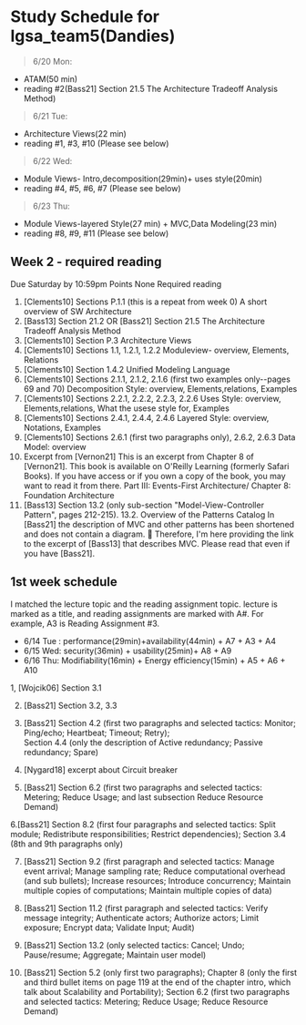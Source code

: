 # Study Schedule for lgsa_team5(Dandies)

> 6/20 Mon: 
 * ATAM(50 min) 
 * reading #2(Bass21] Section 21.5 The Architecture Tradeoff Analysis Method)
> 6/21 Tue: 
 * Architecture Views(22 min) 
 * reading #1, #3, #10 (Please see below)
> 6/22 Wed: 
 * Module Views- Intro,decomposition(29min)+ uses style(20min) 
 * reading #4, #5, #6, #7 (Please see below)
> 6/23 Thu: 
 * Module Views-layered Style(27 min) + MVC,Data Modeling(23 min) 
 * reading #8, #9, #11 (Please see below)
## Week 2 - required reading
Due Saturday by 10:59pm Points None
Required reading
1. [Clements10] Sections P.1.1  (this is a repeat from week 0) A short overview of SW Architecture
2. [Bass13] Section 21.2    OR
   [Bass21] Section 21.5 The Architecture Tradeoff Analysis Method
3. [Clements10] Section P.3 Architecture Views
4. [Clements10] Sections  1.1,  1.2.1,  1.2.2 Moduleview- overview, Elements, Relations
5. [Clements10] Section 1.4.2 Unified Modeling Language
6. [Clements10] Sections  2.1.1, 2.1.2, 2.1.6 (first two examples only--pages 69 and 70) Decomposition Style: overview, Elements,relations, Examples
7. [Clements10] Sections 2.2.1, 2.2.2, 2.2.3, 2.2.6 Uses Style: overview, Elements,relations, What the usese style for, Examples
8. [Clements10] Sections 2.4.1, 2.4.4, 2.4.6 Layered Style: overview, Notations, Examples
9. [Clements10] Sections 2.6.1 (first two paragraphs only),  2.6.2,  2.6.3 Data Model: overview
10. Excerpt from [Vernon21] 
This is an excerpt from Chapter 8 of [Vernon21]. This book is available on O'Reilly Learning (formerly Safari Books). If you have access or if you own a copy of the book, you may want to read it from there. Part III: Events-First Architecture/ Chapter 8: Foundation Architecture
11. [Bass13] Section 13.2 (only sub-section "Model-View-Controller Pattern", pages 212-215).  13.2. Overview of the Patterns Catalog 
In [Bass21] the description of MVC and other patterns has been shortened and does not contain a diagram. 🙁 Therefore, I'm here providing the link to the excerpt of [Bass13] that describes MVC. Please read that even if you have [Bass21]. 



## 1st week schedule
I matched the lecture topic and the reading assignment topic.
lecture is marked as a title, and reading assignments are marked with A#. For example, A3 is Reading Assignment #3.
* 6/14 Tue : performance(29min)+availability(44min) + A7 + A3 + A4
* 6/15 Wed: security(36min) + usability(25min)+ A8 + A9
* 6/16 Thu: Modifiability(16min) +  Energy efficiency(15min) + A5 + A6 + A10

1, [Wojcik06] Section 3.1

2. [Bass21] Section 3.2, 3.3

3. [Bass21] 
Section 4.2  (first two paragraphs and selected tactics: Monitor; Ping/echo; Heartbeat; Timeout; Retry);  
Section 4.4 (only the description of Active redundancy; Passive redundancy; Spare)

4. [Nygard18] excerpt about Circuit breaker

5. [Bass21] 
Section 6.2 (first two paragraphs and selected tactics: Metering; Reduce Usage; and last subsection Reduce Resource Demand)

6.[Bass21] 
Section 8.2 (first four paragraphs and selected tactics: Split module; Redistribute responsibilities; Restrict dependencies); 
Section 3.4 (8th and 9th paragraphs only)

7. [Bass21] 
Section 9.2 (first paragraph and selected tactics: Manage event arrival; Manage sampling rate; Reduce computational overhead (and sub bullets); Increase resources; Introduce concurrency; Maintain multiple copies of computations; Maintain multiple copies of data)

8. [Bass21] 
Section 11.2 (first paragraph and selected tactics: Verify message integrity; Authenticate actors; Authorize actors; Limit exposure; Encrypt data; Validate Input; Audit) 

9. [Bass21] 
Section 13.2 (only selected tactics: Cancel; Undo; Pause/resume; Aggregate; Maintain user model) 

10. [Bass21] 
Section 5.2 (only first two paragraphs); 
Chapter 8 (only the first and third bullet items on page 119 at the end of the chapter intro, which talk about Scalability and Portability); 
Section 6.2 (first two paragraphs and selected tactics: Metering; Reduce Usage; Reduce Resource Demand)
